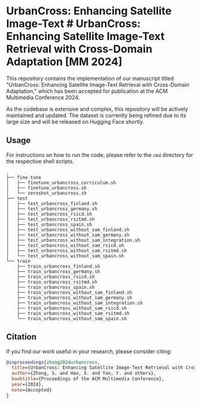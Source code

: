 # UrbanCross: Enhancing Satellite Image-Text # UrbanCross: Enhancing Satellite Image-Text Retrieval with Cross-Domain Adaptation [MM 2024]

This repository contains the implementation of our manuscript titled "UrbanCross: Enhancing Satellite Image-Text Retrieval with Cross-Domain Adaptation," which has been accepted for publication at the ACM Multimedia Conference 2024.

As the codebase is extensive and complex, this repository will be actively maintained and updated. The dataset is currently being refined due to its large size and will be released on Hugging Face shortly.

## Usage

For instructions on how to run the code, please refer to the `cmd` directory for the respective shell scripts.

```shell                 
.
├── fine-tune
│   ├── finetune_urbancross_curriculum.sh
│   ├── finetune_urbancross.sh
│   └── zeroshot_urbancross.sh
├── test
│   ├── test_urbancross_finland.sh
│   ├── test_urbancross_germany.sh
│   ├── test_urbancross_rsicd.sh
│   ├── test_urbancross_rsitmd.sh
│   ├── test_urbancross_spain.sh
│   ├── test_urbancross_without_sam_finland.sh
│   ├── test_urbancross_without_sam_germany.sh
│   ├── test_urbancross_without_sam_integration.sh
│   ├── test_urbancross_without_sam_rsicd.sh
│   ├── test_urbancross_without_sam_rsitmd.sh
│   └── test_urbancross_without_sam_spain.sh
└── train
    ├── train_urbancross_finland.sh
    ├── train_urbancross_germany.sh
    ├── train_urbancross_rsicd.sh
    ├── train_urbancross_rsitmd.sh
    ├── train_urbancross_spain.sh
    ├── train_urbancross_without_sam_finland.sh
    ├── train_urbancross_without_sam_germany.sh
    ├── train_urbancross_without_sam_integration.sh
    ├── train_urbancross_without_sam_rsicd.sh
    ├── train_urbancross_without_sam_rsitmd.sh
    └── train_urbancross_without_sam_spain.sh
```

## Citation

If you find our work useful in your research, please consider citing:

```bibtex
@inproceedings{zhong2024urbancross,
  title={UrbanCross: Enhancing Satellite Image-Text Retrieval with Cross-Domain Adaptation},
  author={Zhong, S. and Hao, X. and Yan, Y. and others},
  booktitle={Proceedings of the ACM Multimedia Conference},
  year={2024},
  note={Accepted}
}